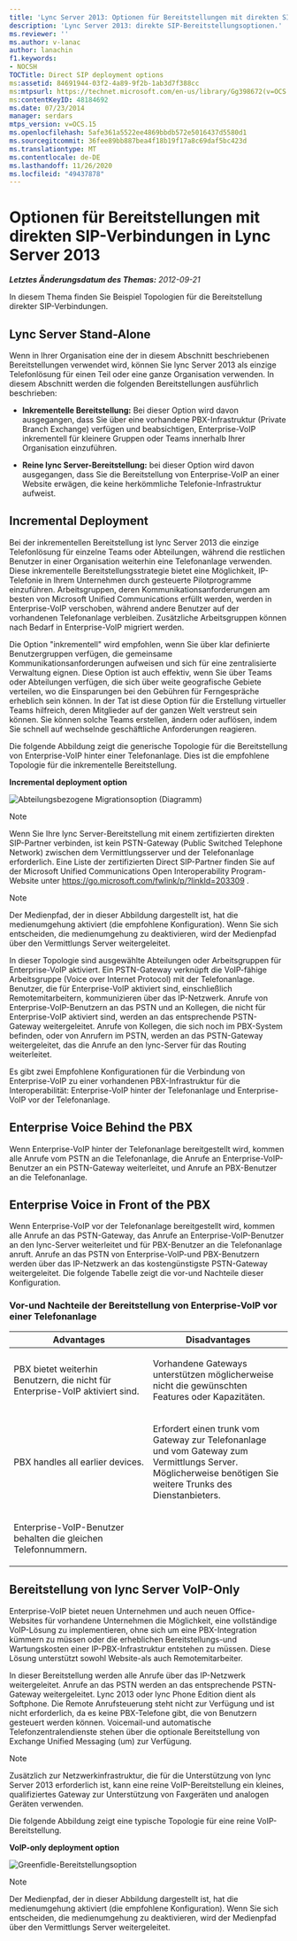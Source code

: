 ```yaml
---
title: 'Lync Server 2013: Optionen für Bereitstellungen mit direkten SIP-Verbindungen'
description: 'Lync Server 2013: direkte SIP-Bereitstellungsoptionen.'
ms.reviewer: ''
ms.author: v-lanac
author: lanachin
f1.keywords:
- NOCSH
TOCTitle: Direct SIP deployment options
ms:assetid: 84691944-03f2-4a89-9f2b-1ab3d7f388cc
ms:mtpsurl: https://technet.microsoft.com/en-us/library/Gg398672(v=OCS.15)
ms:contentKeyID: 48184692
ms.date: 07/23/2014
manager: serdars
mtps_version: v=OCS.15
ms.openlocfilehash: 5afe361a5522ee4869bbdb572e5016437d5580d1
ms.sourcegitcommit: 36fee89bb887bea4f18b19f17a8c69daf5bc423d
ms.translationtype: MT
ms.contentlocale: de-DE
ms.lasthandoff: 11/26/2020
ms.locfileid: "49437878"
---
```

# <a name="direct-sip-deployment-options-in-lync-server-2013"></a>Optionen für Bereitstellungen mit direkten SIP-Verbindungen in Lync Server 2013

<div data-xmlns="http://www.w3.org/1999/xhtml">

<div class="topic" data-xmlns="http://www.w3.org/1999/xhtml" data-msxsl="urn:schemas-microsoft-com:xslt" data-cs="https://msdn.microsoft.com/">

<div data-asp="https://msdn2.microsoft.com/asp">



</div>

<div id="mainSection">

<div id="mainBody">

<span> </span>

_**Letztes Änderungsdatum des Themas:** 2012-09-21_

In diesem Thema finden Sie Beispiel Topologien für die Bereitstellung direkter SIP-Verbindungen.

<div id="sectionSection0" class="section">

<span id="BKMK_CommunicationsServerStand_Alone"></span>

<div>

## <a name="lync-server-stand-alone"></a>Lync Server Stand-Alone

Wenn in Ihrer Organisation eine der in diesem Abschnitt beschriebenen Bereitstellungen verwendet wird, können Sie lync Server 2013 als einzige Telefonlösung für einen Teil oder eine ganze Organisation verwenden. In diesem Abschnitt werden die folgenden Bereitstellungen ausführlich beschrieben:

  - **Inkrementelle Bereitstellung:** Bei dieser Option wird davon ausgegangen, dass Sie über eine vorhandene PBX-Infrastruktur (Private Branch Exchange) verfügen und beabsichtigen, Enterprise-VoIP inkrementell für kleinere Gruppen oder Teams innerhalb Ihrer Organisation einzuführen.

  - **Reine lync Server-Bereitstellung:** bei dieser Option wird davon ausgegangen, dass Sie die Bereitstellung von Enterprise-VoIP an einer Website erwägen, die keine herkömmliche Telefonie-Infrastruktur aufweist.

<div>

## <a name="incremental-deployment"></a>Incremental Deployment

Bei der inkrementellen Bereitstellung ist lync Server 2013 die einzige Telefonlösung für einzelne Teams oder Abteilungen, während die restlichen Benutzer in einer Organisation weiterhin eine Telefonanlage verwenden. Diese inkrementelle Bereitstellungsstrategie bietet eine Möglichkeit, IP-Telefonie in Ihrem Unternehmen durch gesteuerte Pilotprogramme einzuführen. Arbeitsgruppen, deren Kommunikationsanforderungen am besten von Microsoft Unified Communications erfüllt werden, werden in Enterprise-VoIP verschoben, während andere Benutzer auf der vorhandenen Telefonanlage verbleiben. Zusätzliche Arbeitsgruppen können nach Bedarf in Enterprise-VoIP migriert werden.

Die Option "inkrementell" wird empfohlen, wenn Sie über klar definierte Benutzergruppen verfügen, die gemeinsame Kommunikationsanforderungen aufweisen und sich für eine zentralisierte Verwaltung eignen. Diese Option ist auch effektiv, wenn Sie über Teams oder Abteilungen verfügen, die sich über weite geografische Gebiete verteilen, wo die Einsparungen bei den Gebühren für Ferngespräche erheblich sein können. In der Tat ist diese Option für die Erstellung virtueller Teams hilfreich, deren Mitglieder auf der ganzen Welt verstreut sein können. Sie können solche Teams erstellen, ändern oder auflösen, indem Sie schnell auf wechselnde geschäftliche Anforderungen reagieren.

Die folgende Abbildung zeigt die generische Topologie für die Bereitstellung von Enterprise-VoIP hinter einer Telefonanlage. Dies ist die empfohlene Topologie für die inkrementelle Bereitstellung.

**Incremental deployment option**

![Abteilungsbezogene Migrationsoption (Diagramm)](images/Gg398672.e951ecf4-7cd2-425a-9106-76977492d682(OCS.15).jpg "Abteilungsbezogene Migrationsoption (Diagramm)")

<div>


> [!NOTE]  
> Wenn Sie Ihre lync Server-Bereitstellung mit einem zertifizierten direkten SIP-Partner verbinden, ist kein PSTN-Gateway (Public Switched Telephone Network) zwischen dem Vermittlungsserver und der Telefonanlage erforderlich. Eine Liste der zertifizierten Direct SIP-Partner finden Sie auf der Microsoft Unified Communications Open Interoperability Program-Website unter <A href="https://go.microsoft.com/fwlink/p/?linkid=203309">https://go.microsoft.com/fwlink/p/?linkId=203309</A> .



</div>

<div>


> [!NOTE]  
> Der Medienpfad, der in dieser Abbildung dargestellt ist, hat die medienumgehung aktiviert (die empfohlene Konfiguration). Wenn Sie sich entscheiden, die medienumgehung zu deaktivieren, wird der Medienpfad über den Vermittlungs Server weitergeleitet.



</div>

In dieser Topologie sind ausgewählte Abteilungen oder Arbeitsgruppen für Enterprise-VoIP aktiviert. Ein PSTN-Gateway verknüpft die VoIP-fähige Arbeitsgruppe (Voice over Internet Protocol) mit der Telefonanlage. Benutzer, die für Enterprise-VoIP aktiviert sind, einschließlich Remotemitarbeitern, kommunizieren über das IP-Netzwerk. Anrufe von Enterprise-VoIP-Benutzern an das PSTN und an Kollegen, die nicht für Enterprise-VoIP aktiviert sind, werden an das entsprechende PSTN-Gateway weitergeleitet. Anrufe von Kollegen, die sich noch im PBX-System befinden, oder von Anrufern im PSTN, werden an das PSTN-Gateway weitergeleitet, das die Anrufe an den lync-Server für das Routing weiterleitet.

Es gibt zwei Empfohlene Konfigurationen für die Verbindung von Enterprise-VoIP zu einer vorhandenen PBX-Infrastruktur für die Interoperabilität: Enterprise-VoIP hinter der Telefonanlage und Enterprise-VoIP vor der Telefonanlage.

<div>

## <a name="enterprise-voice-behind-the-pbx"></a>Enterprise Voice Behind the PBX

Wenn Enterprise-VoIP hinter der Telefonanlage bereitgestellt wird, kommen alle Anrufe vom PSTN an die Telefonanlage, die Anrufe an Enterprise-VoIP-Benutzer an ein PSTN-Gateway weiterleitet, und Anrufe an PBX-Benutzer an die Telefonanlage.

</div>

<div>

## <a name="enterprise-voice-in-front-of-the-pbx"></a>Enterprise Voice in Front of the PBX

Wenn Enterprise-VoIP vor der Telefonanlage bereitgestellt wird, kommen alle Anrufe an das PSTN-Gateway, das Anrufe an Enterprise-VoIP-Benutzer an den lync-Server weiterleitet und für PBX-Benutzer an die Telefonanlage anruft. Anrufe an das PSTN von Enterprise-VoIP-und PBX-Benutzern werden über das IP-Netzwerk an das kostengünstigste PSTN-Gateway weitergeleitet. Die folgende Tabelle zeigt die vor-und Nachteile dieser Konfiguration.

### <a name="advantages-and-disadvantages-of-deploying-enterprise-voice-in-front-of-pbx"></a>Vor-und Nachteile der Bereitstellung von Enterprise-VoIP vor einer Telefonanlage

<table>
<colgroup>
<col style="width: 50%" />
<col style="width: 50%" />
</colgroup>
<thead>
<tr class="header">
<th>Advantages</th>
<th>Disadvantages</th>
</tr>
</thead>
<tbody>
<tr class="odd">
<td><p>PBX bietet weiterhin Benutzern, die nicht für Enterprise-VoIP aktiviert sind.</p></td>
<td><p>Vorhandene Gateways unterstützen möglicherweise nicht die gewünschten Features oder Kapazitäten.</p></td>
</tr>
<tr class="even">
<td><p>PBX handles all earlier devices.</p></td>
<td><p>Erfordert einen trunk vom Gateway zur Telefonanlage und vom Gateway zum Vermittlungs Server. Möglicherweise benötigen Sie weitere Trunks des Dienstanbieters.</p></td>
</tr>
<tr class="odd">
<td><p>Enterprise-VoIP-Benutzer behalten die gleichen Telefonnummern.</p></td>
<td><p> </p></td>
</tr>
</tbody>
</table>


</div>

</div>

<div>

## <a name="lync-server-voip-only-deployment"></a>Bereitstellung von lync Server VoIP-Only

Enterprise-VoIP bietet neuen Unternehmen und auch neuen Office-Websites für vorhandene Unternehmen die Möglichkeit, eine vollständige VoIP-Lösung zu implementieren, ohne sich um eine PBX-Integration kümmern zu müssen oder die erheblichen Bereitstellungs-und Wartungskosten einer IP-PBX-Infrastruktur entstehen zu müssen. Diese Lösung unterstützt sowohl Website-als auch Remotemitarbeiter.

In dieser Bereitstellung werden alle Anrufe über das IP-Netzwerk weitergeleitet. Anrufe an das PSTN werden an das entsprechende PSTN-Gateway weitergeleitet. Lync 2013 oder lync Phone Edition dient als Softphone. Die Remote Anrufsteuerung steht nicht zur Verfügung und ist nicht erforderlich, da es keine PBX-Telefone gibt, die von Benutzern gesteuert werden können. Voicemail-und automatische Telefonzentralendienste stehen über die optionale Bereitstellung von Exchange Unified Messaging (um) zur Verfügung.

<div>


> [!NOTE]  
> Zusätzlich zur Netzwerkinfrastruktur, die für die Unterstützung von lync Server 2013 erforderlich ist, kann eine reine VoIP-Bereitstellung ein kleines, qualifiziertes Gateway zur Unterstützung von Faxgeräten und analogen Geräten verwenden.



</div>

Die folgende Abbildung zeigt eine typische Topologie für eine reine VoIP-Bereitstellung.

**VoIP-only deployment option**

![Greenfidle-Bereitstellungsoption](images/Gg398672.820dc5fe-0e20-431b-ae4e-fefdf2221d3b(OCS.15).jpg "Greenfidle-Bereitstellungsoption")

<div>


> [!NOTE]  
> Der Medienpfad, der in dieser Abbildung dargestellt ist, hat die medienumgehung aktiviert (die empfohlene Konfiguration). Wenn Sie sich entscheiden, die medienumgehung zu deaktivieren, wird der Medienpfad über den Vermittlungs Server weitergeleitet.



</div>

</div>

</div>

</div>

</div>

<span> </span>

</div>

</div>

</div>

